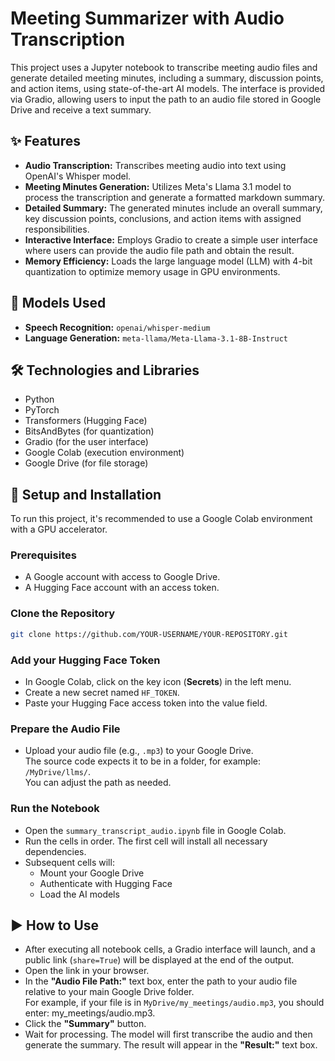 # Meeting Summarizer with Audio Transcription

This project uses a Jupyter notebook to transcribe meeting audio files and generate detailed meeting minutes, including a summary, discussion points, and action items, using state-of-the-art AI models. The interface is provided via Gradio, allowing users to input the path to an audio file stored in Google Drive and receive a text summary.

## ✨ Features

- **Audio Transcription:** Transcribes meeting audio into text using OpenAI's Whisper model.
- **Meeting Minutes Generation:** Utilizes Meta's Llama 3.1 model to process the transcription and generate a formatted markdown summary.
- **Detailed Summary:** The generated minutes include an overall summary, key discussion points, conclusions, and action items with assigned responsibilities.
- **Interactive Interface:** Employs Gradio to create a simple user interface where users can provide the audio file path and obtain the result.
- **Memory Efficiency:** Loads the large language model (LLM) with 4-bit quantization to optimize memory usage in GPU environments.

## 🤖 Models Used

- **Speech Recognition:** `openai/whisper-medium`
- **Language Generation:** `meta-llama/Meta-Llama-3.1-8B-Instruct`

## 🛠️ Technologies and Libraries

- Python
- PyTorch
- Transformers (Hugging Face)
- BitsAndBytes (for quantization)
- Gradio (for the user interface)
- Google Colab (execution environment)
- Google Drive (for file storage)

## 🚀 Setup and Installation

To run this project, it's recommended to use a Google Colab environment with a GPU accelerator.

### Prerequisites

- A Google account with access to Google Drive.
- A Hugging Face account with an access token.

### Clone the Repository

```bash
git clone https://github.com/YOUR-USERNAME/YOUR-REPOSITORY.git
````

### Add your Hugging Face Token

- In Google Colab, click on the key icon (**Secrets**) in the left menu.
- Create a new secret named `HF_TOKEN`.
- Paste your Hugging Face access token into the value field.

### Prepare the Audio File

- Upload your audio file (e.g., `.mp3`) to your Google Drive.  
  The source code expects it to be in a folder, for example: `/MyDrive/llms/`.  
  You can adjust the path as needed.

### Run the Notebook

- Open the `summary_transcript_audio.ipynb` file in Google Colab.
- Run the cells in order. The first cell will install all necessary dependencies.
- Subsequent cells will:
  - Mount your Google Drive
  - Authenticate with Hugging Face
  - Load the AI models

## ▶️ How to Use

- After executing all notebook cells, a Gradio interface will launch, and a public link (`share=True`) will be displayed at the end of the output.
- Open the link in your browser.
- In the **"Audio File Path:"** text box, enter the path to your audio file relative to your main Google Drive folder.  
  For example, if your file is in `MyDrive/my_meetings/audio.mp3`, you should enter: my_meetings/audio.mp3.
- Click the **"Summary"** button.
- Wait for processing. The model will first transcribe the audio and then generate the summary. The result will appear in the **"Result:"** text box.

